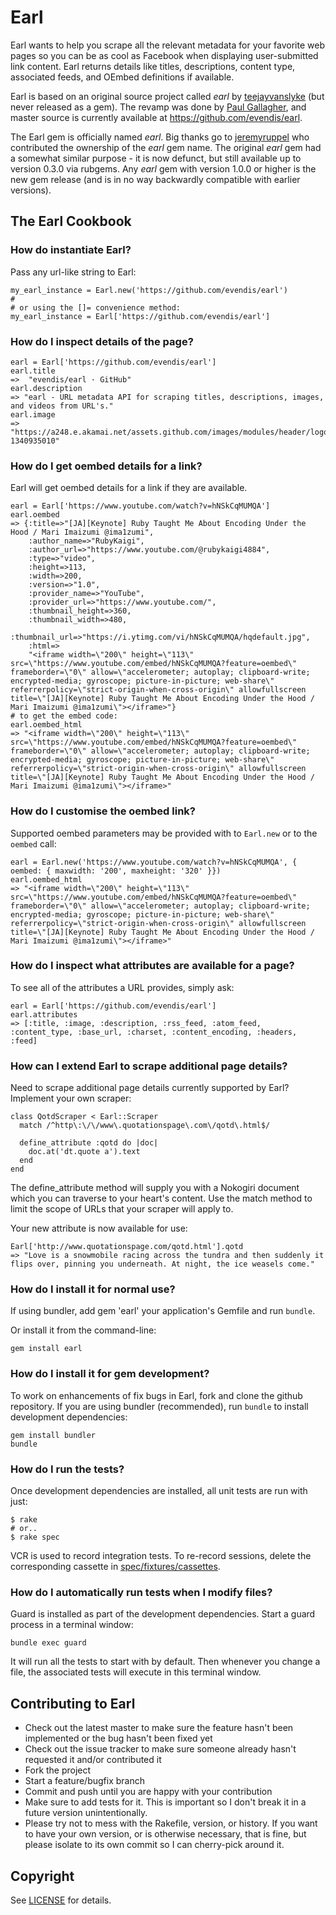 # Earl

Earl wants to help you scrape all the relevant metadata for your favorite web pages so you can be as cool as
Facebook when displaying user-submitted link content. Earl returns details like titles, descriptions, content type,
associated feeds, and OEmbed definitions if available.

Earl is based on an original source project called _earl_ by [teejayvanslyke](https://github.com/teejayvanslyke/earl) (but never released as a gem).
The revamp was done by [Paul Gallagher](https://github.com/tardate), and master source is currently
available at <https://github.com/evendis/earl>.

The Earl gem is officially named _earl_. Big thanks go to [jeremyruppel](https://github.com/jeremyruppel) who
contributed the ownership of the _earl_ gem name. The original _earl_ gem had a somewhat similar purpose - it is now defunct, but still available up to version 0.3.0 via rubgems. Any _earl_ gem with version 1.0.0 or higher is the new gem release (and is in no way backwardly compatible with
earlier versions).

## The Earl Cookbook

### How do instantiate Earl?

Pass any url-like string to Earl:

    my_earl_instance = Earl.new('https://github.com/evendis/earl')
    #
    # or using the []= convenience method:
    my_earl_instance = Earl['https://github.com/evendis/earl']

### How do I inspect details of the page?

    earl = Earl['https://github.com/evendis/earl']
    earl.title
    =>  "evendis/earl · GitHub"
    earl.description
    => "earl - URL metadata API for scraping titles, descriptions, images, and videos from URL's."
    earl.image
    => "https://a248.e.akamai.net/assets.github.com/images/modules/header/logov7@4x.png?1340935010"

### How do I get oembed details for a link?

Earl will get oembed details for a link if they are available.

    earl = Earl['https://www.youtube.com/watch?v=hNSkCqMUMQA']
    earl.oembed
    => {:title=>"[JA][Keynote] Ruby Taught Me About Encoding Under the Hood / Mari Imaizumi @ima1zumi",
        :author_name=>"RubyKaigi",
        :author_url=>"https://www.youtube.com/@rubykaigi4884",
        :type=>"video",
        :height=>113,
        :width=>200,
        :version=>"1.0",
        :provider_name=>"YouTube",
        :provider_url=>"https://www.youtube.com/",
        :thumbnail_height=>360,
        :thumbnail_width=>480,
        :thumbnail_url=>"https://i.ytimg.com/vi/hNSkCqMUMQA/hqdefault.jpg",
        :html=>
        "<iframe width=\"200\" height=\"113\" src=\"https://www.youtube.com/embed/hNSkCqMUMQA?feature=oembed\" frameborder=\"0\" allow=\"accelerometer; autoplay; clipboard-write; encrypted-media; gyroscope; picture-in-picture; web-share\" referrerpolicy=\"strict-origin-when-cross-origin\" allowfullscreen title=\"[JA][Keynote] Ruby Taught Me About Encoding Under the Hood / Mari Imaizumi @ima1zumi\"></iframe>"}
    # to get the embed code:
    earl.oembed_html
    => "<iframe width=\"200\" height=\"113\" src=\"https://www.youtube.com/embed/hNSkCqMUMQA?feature=oembed\" frameborder=\"0\" allow=\"accelerometer; autoplay; clipboard-write; encrypted-media; gyroscope; picture-in-picture; web-share\" referrerpolicy=\"strict-origin-when-cross-origin\" allowfullscreen title=\"[JA][Keynote] Ruby Taught Me About Encoding Under the Hood / Mari Imaizumi @ima1zumi\"></iframe>"

### How do I customise the oembed link?

Supported oembed parameters may be provided with to `Earl.new` or to the `oembed` call:

    earl = Earl.new('https://www.youtube.com/watch?v=hNSkCqMUMQA', { oembed: { maxwidth: '200', maxheight: '320' }})
    earl.oembed_html
    => "<iframe width=\"200\" height=\"113\" src=\"https://www.youtube.com/embed/hNSkCqMUMQA?feature=oembed\" frameborder=\"0\" allow=\"accelerometer; autoplay; clipboard-write; encrypted-media; gyroscope; picture-in-picture; web-share\" referrerpolicy=\"strict-origin-when-cross-origin\" allowfullscreen title=\"[JA][Keynote] Ruby Taught Me About Encoding Under the Hood / Mari Imaizumi @ima1zumi\"></iframe>"

### How do I inspect what attributes are available for a page?

To see all of the attributes a URL provides, simply ask:

    earl = Earl['https://github.com/evendis/earl']
    earl.attributes
    => [:title, :image, :description, :rss_feed, :atom_feed, :content_type, :base_url, :charset, :content_encoding, :headers, :feed]

### How can I extend Earl to scrape additional page details?

Need to scrape additional page details currently supported by Earl?  Implement your own scraper:

    class QotdScraper < Earl::Scraper
      match /^http\:\/\/www\.quotationspage\.com\/qotd\.html$/

      define_attribute :qotd do |doc|
        doc.at('dt.quote a').text
      end
    end

The define_attribute method will supply you with a Nokogiri document which you can traverse to your heart's content.
Use the match method to limit the scope of URLs that your scraper will apply to.

Your new attribute is now available for use:

    Earl['http://www.quotationspage.com/qotd.html'].qotd
    => "Love is a snowmobile racing across the tundra and then suddenly it flips over, pinning you underneath. At night, the ice weasels come."

### How do I install it for normal use?

If using bundler, add gem 'earl' your application's Gemfile and run `bundle`.

Or install it from the command-line:

    gem install earl

### How do I install it for gem development?

To work on enhancements of fix bugs in Earl, fork and clone the github repository.
If you are using bundler (recommended), run `bundle` to install development dependencies:

    gem install bundler
    bundle

### How do I run the tests?

Once development dependencies are installed, all unit tests are run with just:

    $ rake
    # or..
    $ rake spec

VCR is used to record integration tests. To re-record sessions, delete the corresponding cassette in
[spec/fixtures/cassettes](./spec/fixtures/cassettes/).

### How do I automatically run tests when I modify files?

Guard is installed as part of the development dependencies. Start a guard process in a terminal window:

    bundle exec guard

It will run all the tests to start with by default. Then whenever you change a file, the associated tests will execute in this terminal window.

## Contributing to Earl

* Check out the latest master to make sure the feature hasn't been implemented or the bug hasn't been fixed yet
* Check out the issue tracker to make sure someone already hasn't requested it and/or contributed it
* Fork the project
* Start a feature/bugfix branch
* Commit and push until you are happy with your contribution
* Make sure to add tests for it. This is important so I don't break it in a future version unintentionally.
* Please try not to mess with the Rakefile, version, or history. If you want to have your own version, or is otherwise necessary, that is fine, but please isolate to its own commit so I can cherry-pick around it.

## Copyright

See [LICENSE](./LICENSE) for details.
